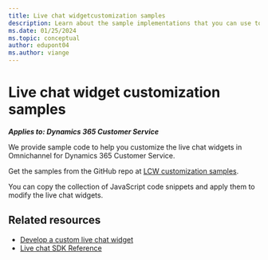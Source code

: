 ```yaml
---
title: Live chat widgetcustomization samples
description: Learn about the sample implementations that you can use to customize live chat widgets for Omnichannel for Dynamics 365 Customer Service.
ms.date: 01/25/2024
ms.topic: conceptual
author: edupont04
ms.author: viange
---
```


# Live chat widget customization samples

***Applies to: Dynamics 365 Customer Service***

We provide sample code to help you customize the live chat widgets in Omnichannel for Dynamics 365 Customer Service.  

Get the samples from the GitHub repo at [LCW customization samples](https://github.com/microsoft/omnichannel-chat-widget/tree/main/).

You can copy the collection of JavaScript code snippets and apply them to modify the live chat widgets.  

## Related resources

- [Develop a custom live chat widget](/dynamics365/customer-service/develop/develop-live-chat-widget)
- [Live chat SDK Reference](/dynamics365/customer-service/develop/omnichannel-reference)